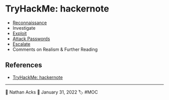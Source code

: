 # TryHackMe: hackernote

* [Reconnaissance](../log/2022-01-31%20TryHackMe%20-%20Web%20Fundamentals%20(Supplements).md)
* Investigate
* [Exploit](../log/2022-01-31%20TryHackMe%20-%20Web%20Fundamentals%20(Supplements).md)
* [Attack Passwords](../log/2022-01-31%20TryHackMe%20-%20Web%20Fundamentals%20(Supplements).md)
* [Escalate](../log/2022-01-31%20TryHackMe%20-%20Web%20Fundamentals%20(Supplements).md)
* Comments on Realism & Further Reading

## References

* [TryHackMe: hackernote](https://tryhackme.com/room/hackernote)

- - - -

👤 Nathan Acks
📅 January 31, 2022
🏷️ #MOC
